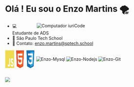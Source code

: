 <h1>Olá ! Eu sou o Enzo Martins 🌪 </h1>
<img src="https://raw.githubusercontent.com/MicaelliMedeiros/micaellimedeiros/master/image/computer-illustration.png" min-width="400px" max-width="400px" width="400px" align="right" alt="Computador iuriCode">

- 💻 Estudante de ADS
- 🏢 São Paulo Tech School
- 📧 Contato: enzo.martins@sptech.school
  
<div>
   <img align="center" alt="Enzo-Js" height="60" width="30" src="https://raw.githubusercontent.com/devicons/devicon/master/icons/javascript/javascript-plain.svg">
   <img align="center" alt="Enzo-HTML" height="60" width="30" src="https://raw.githubusercontent.com/devicons/devicon/master/icons/html5/html5-original.svg">
  <img align="center" alt="Enzo-CSS" height="60" width="30" src="https://raw.githubusercontent.com/devicons/devicon/master/icons/css3/css3-original.svg">
  <img align="center" alt="Enzo-Mysql" height="60" width="30" src="https://cdn.jsdelivr.net/gh/devicons/devicon/icons/mysql/mysql-original.svg"/>
  <img align="center" alt="Enzo-Nodejs" height="60" width="30" src="https://cdn.jsdelivr.net/gh/devicons/devicon/icons/nodejs/nodejs-plain.svg"/>
  <img align="center" alt="Enzo-Git" height="60" width="30" src="https://cdn.jsdelivr.net/gh/devicons/devicon/icons/git/git-plain.svg"/>
</div>

## 

<div>
 <a href="https://instagram.com/ez__pmartins" target="_blank"><img src="https://img.shields.io/badge/-Instagram-%23E4405F?style=for-the-badge&logo=instagram&logoColor=white" target="_blank"></a>
 
  
</div>

 
